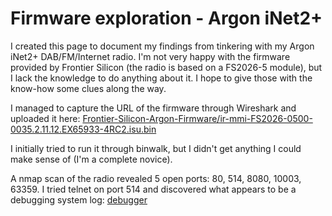 # Firmware exploration - Argon iNet2+

I created this page to document my findings from tinkering with my Argon iNet2+ DAB/FM/Internet radio. I'm not very happy with the firmware provided by Frontier Silicon (the radio is based on a FS2026-5 module), but I lack the knowledge to do anything about it. I hope to give those with the know-how some clues along the way.

I managed to capture the URL of the firmware through Wireshark and uploaded it here: 
[ Frontier-Silicon-Argon-Firmware/ir-mmi-FS2026-0500-0035.2.11.12.EX65933-4RC2.isu.bin ](ir-mmi-FS2026-0500-0035.2.11.12.EX65933-4RC2.isu.bin)

I initially tried to run it through binwalk, but I didn't get anything I could make sense of (I'm a complete novice).

A nmap scan of the radio revealed 5 open ports: 80, 514, 8080, 10003, 63359. I tried telnet on port 514 and discovered what appears to be a debugging system log: [debugger](debugger) 
